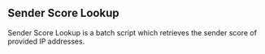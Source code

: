## Sender Score Lookup

Sender Score Lookup is a batch script which retrieves the sender score of provided IP addresses.
